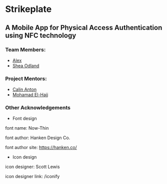 # Strikeplate

## A Mobile App for Physical Access Authentication using NFC technology

### Team Members:
- [Alex](https://gitlab.com/awworthy)
- [Shea Odland](https://gitlab.com/odlands)

### Project Mentors:
- [Calin Anton](https://www.macewan.ca/wcm/SchoolsFaculties/ArtsScience/Programs/BachelorofScience/Disciplines/ComputerScience/ANTONC)
- [Mohamad El-Hajj](https://www.macewan.ca/wcm/SchoolsFaculties/ArtsScience/Programs/BachelorofScience/Disciplines/ComputerScience/ELHAJJM)

### Other Acknowledgements
- Font design

font name: Now-Thin

font author: Hanken Design Co.

font author site: https://hanken.co/

- Icon design

icon designer: Scott Lewis

icon designer link: /iconify

